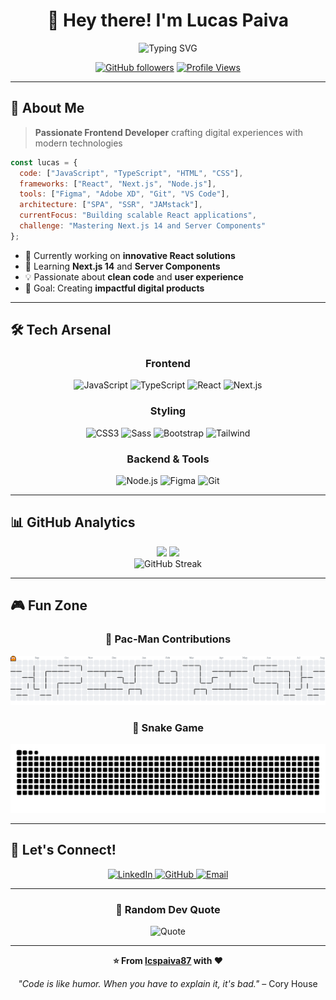 <div align="center">

# 👋 Hey there! I'm Lucas Paiva

<img src="https://readme-typing-svg.herokuapp.com?font=Fira+Code&weight=500&size=28&pause=1000&color=00D9FF&center=true&vCenter=true&width=435&lines=Full-Stack+Developer;Frontend+Specialist;React+%26+Next.js+Expert;Always+Learning+%F0%9F%9A%80" alt="Typing SVG" />

</div>

<div align="center">
  
  [![GitHub followers](https://img.shields.io/github/followers/lcspaiva87?style=for-the-badge&color=00D9FF&labelColor=1C1C1C)](https://github.com/lcspaiva87)
  [![Profile Views](https://komarev.com/ghpvc/?username=lcspaiva87&style=for-the-badge&color=00D9FF&labelColor=1C1C1C)](https://github.com/lcspaiva87)

</div>

---

## 🚀 About Me

> **Passionate Frontend Developer** crafting digital experiences with modern technologies

```javascript
const lucas = {
  code: ["JavaScript", "TypeScript", "HTML", "CSS"],
  frameworks: ["React", "Next.js", "Node.js"],
  tools: ["Figma", "Adobe XD", "Git", "VS Code"],
  architecture: ["SPA", "SSR", "JAMstack"],
  currentFocus: "Building scalable React applications",
  challenge: "Mastering Next.js 14 and Server Components"
};
```

- 🔭 Currently working on **innovative React solutions**
- 🌱 Learning **Next.js 14** and **Server Components**
- 💡 Passionate about **clean code** and **user experience**
- 🎯 Goal: Creating **impactful digital products**

---

## 🛠️ Tech Arsenal

<div align="center">

### Frontend
![JavaScript](https://img.shields.io/badge/JavaScript-F7DF1E?style=for-the-badge&logo=javascript&logoColor=black)
![TypeScript](https://img.shields.io/badge/TypeScript-007ACC?style=for-the-badge&logo=typescript&logoColor=white)
![React](https://img.shields.io/badge/React-20232A?style=for-the-badge&logo=react&logoColor=61DAFB)
![Next.js](https://img.shields.io/badge/Next.js-000000?style=for-the-badge&logo=next.js&logoColor=white)

### Styling
![CSS3](https://img.shields.io/badge/CSS3-1572B6?style=for-the-badge&logo=css3&logoColor=white)
![Sass](https://img.shields.io/badge/Sass-CC6699?style=for-the-badge&logo=sass&logoColor=white)
![Bootstrap](https://img.shields.io/badge/Bootstrap-563D7C?style=for-the-badge&logo=bootstrap&logoColor=white)
![Tailwind](https://img.shields.io/badge/Tailwind_CSS-38B2AC?style=for-the-badge&logo=tailwind-css&logoColor=white)

### Backend & Tools
![Node.js](https://img.shields.io/badge/Node.js-43853D?style=for-the-badge&logo=node.js&logoColor=white)
![Figma](https://img.shields.io/badge/Figma-F24E1E?style=for-the-badge&logo=figma&logoColor=white)
![Git](https://img.shields.io/badge/Git-F05032?style=for-the-badge&logo=git&logoColor=white)

</div>

---

## 📊 GitHub Analytics

<div align="center">
  <img height="180em" src="https://github-readme-stats.vercel.app/api?username=lcspaiva87&show_icons=true&theme=tokyonight&include_all_commits=true&count_private=true&hide_border=true&bg_color=0D1117&title_color=00D9FF&icon_color=00D9FF&text_color=C9D1D9"/>
  <img height="180em" src="https://github-readme-stats.vercel.app/api/top-langs/?username=lcspaiva87&layout=compact&theme=tokyonight&hide_border=true&bg_color=0D1117&title_color=00D9FF&text_color=C9D1D9"/>
</div>

<div align="center">
  <img src="https://github-readme-streak-stats.herokuapp.com/?user=lcspaiva87&theme=tokyonight&hide_border=true&background=0D1117&stroke=00D9FF&ring=00D9FF&fire=00D9FF&currStreakLabel=00D9FF" alt="GitHub Streak" />
</div>

---

## 🎮 Fun Zone

<div align="center">

### 👾 Pac-Man Contributions
<picture>
  <source media="(prefers-color-scheme: dark)" srcset="https://raw.githubusercontent.com/lcspaiva87/lcspaiva87/output/pacman-contribution-graph-dark.svg">
  <img src="https://raw.githubusercontent.com/lcspaiva87/lcspaiva87/output/pacman-contribution-graph.svg" alt="Pac‑Man eating my contributions" />
</picture>

### 🐍 Snake Game
<picture>
  <source media="(prefers-color-scheme: dark)" srcset="https://raw.githubusercontent.com/lcspaiva87/lcspaiva87/output/snake-dark.svg">
  <img src="https://raw.githubusercontent.com/lcspaiva87/lcspaiva87/output/snake.svg" alt="Snake eating my contributions" />
</picture>

</div>

---


## 🤝 Let's Connect!

<div align="center">

<a href="https://www.linkedin.com/in/lucas-antonio-paiva/" target="_blank">
  <img src="https://img.shields.io/badge/LinkedIn-0077B5?style=for-the-badge&logo=linkedin&logoColor=white" alt="LinkedIn"/>
</a>
<a href="https://github.com/lcspaiva87" target="_blank">
  <img src="https://img.shields.io/badge/GitHub-100000?style=for-the-badge&logo=github&logoColor=white" alt="GitHub"/>
</a>
<a href="mailto:your-email@example.com" target="_blank">
  <img src="https://img.shields.io/badge/Email-D14836?style=for-the-badge&logo=gmail&logoColor=white" alt="Email"/>
</a>

</div>

---

<div align="center">

### 💭 Random Dev Quote
![Quote](https://quotes-github-readme.vercel.app/api?type=horizontal&theme=tokyonight)

---

**⭐ From [lcspaiva87](https://github.com/lcspaiva87) with ❤️**

*"Code is like humor. When you have to explain it, it's bad."* – Cory House

</div>
